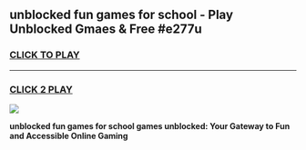 
## unblocked fun games for school - Play Unblocked Gmaes & Free #e277u
<h3>
<a href="https://news.freeplayer.one?title=unblocked_fun_games_for_school&ref=26F">CLICK TO PLAY</a></h3>
<hr>

<h3>
<a href="https://news.freeplayer.one?title=unblocked_fun_games_for_school&ref=26F">CLICK 2 PLAY</a>
  
</h3>

<a href="https://news.freeplayer.one?title=unblocked_fun_games_for_school&ref=26F/"><img src="https://clearcache.store/games.png"></a>


**unblocked fun games for school games unblocked: Your Gateway to Fun and Accessible Online Gaming**
